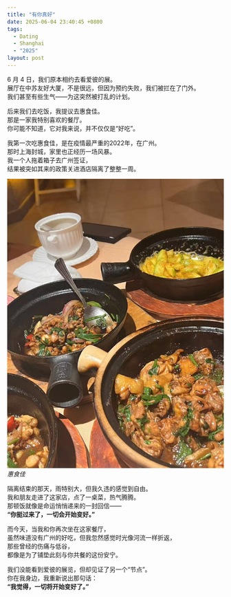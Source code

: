 ```yaml
---
title: "有你真好"
date: 2025-06-04 23:40:45 +0800
tags:
  - Dating
  - Shanghai
  - "2025"
layout: post
---
```


6 月 4 日，我们原本相约去看爱彼的展。  
展厅在中苏友好大厦，不是很远，但因为预约失败，我们被拦在了门外。  
我们甚至有些生气——为这突然被打乱的计划。

后来我们去吃饭，我提议去惠食佳。  
那是一家我特别喜欢的餐厅。  
你可能不知道，它对我来说，并不仅仅是“好吃”。

我第一次吃惠食佳，是在疫情最严重的2022年，在广州。  
那时上海封城，家里也正经历一场风暴。  
我一个人拖着箱子去广州签证，  
结果被突如其来的政策关进酒店隔离了整整一周。

![惠食佳](/assets/202506/4.jpg)
*惠食佳*

隔离结束的那天，雨特别大，但我久违的感觉到自由。  
我和朋友走进了这家店，点了一桌菜，热气腾腾。  
那顿饭就像是命运悄悄递来的一封回信——  
**“你挺过来了，一切会开始变好。”**

而今天，当我和你再次坐在这家餐厅，  
虽然味道没有广州的好吃，但我忽然感觉时光像河流一样折返，  
那些曾经的伤痛与低谷，  
都像是为了铺垫此刻与你共餐的这份安宁。

我们没能看到爱彼的展览，但却见证了另一个“节点”。  
你在我身边，我重新说出那句话：  
**“我觉得，一切将开始变好了。”**










